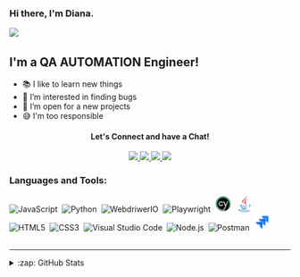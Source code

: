 ### Hi there, I'm Diana.
![](![](https://komarev.com/ghpvc/?username=Diankavoy19&style=flat-square))


## I'm a QA AUTOMATION Engineer!

- 📚 I like to learn new things
- 🐛 I’m interested in finding bugs
- 📁 I’m open for a new projects
- 😅 I'm too responsible

<h4 align="center">
   Let's Connect and have a Chat!
</h1>
<p align="center">
<a href="https://t.me/Diankavoy">
  <img height="32" src="https://cdn.worldvectorlogo.com/logos/telegram-1.svg"/>
</a>
<a href="https://www.linkedin.com/in/diana-voitsekhovska/">
  <img height="32" src="https://upload.wikimedia.org/wikipedia/commons/thumb/8/81/LinkedIn_icon.svg/1200px-LinkedIn_icon.svg.png"/>
</a>
<a href="https://www.facebook.com/profile.php?id=100004541567133">
  <img height="32" src="https://uxwing.com/wp-content/themes/uxwing/download/brands-and-social-media/facebook-round-color-icon.png"/>
</a>
<a href="https://twitter.com/F9Mk6qO4XzfSJQj">
  <img height="32" src="https://cdn-icons-png.flaticon.com/512/3670/3670127.png"/>
</a>
</p>


### Languages and Tools:

<div>
<img alt="JavaScript" width="30" height="30" src="https://cdn-icons-png.flaticon.com/512/5968/5968292.png" />&nbsp
<img alt="Python" width="30" height="30" src="https://cdn-icons-png.flaticon.com/512/5968/5968350.png" />&nbsp
<img alt="WebdriwerIO" width="30" height="30" src="https://raw.githubusercontent.com/webdriverio/webdriverio-schematics/HEAD/.github/assets/logo.png" />&nbsp
<img alt="Playwright" width="30" height="30" src="https://playwright.dev/img/playwright-logo.svg" />&nbsp
<img alt="Cypress" width="30" height="30" src="https://raw.githubusercontent.com/vscode-icons/vscode-icons/a6526a9b865babf8d661779a5d1fff67672fce89/icons/file_type_cypress.svg" />&nbsp
<img alt="Java" width="30" height="30" src="https://github.com/devicons/devicon/blob/master/icons/java/java-original.svg" />&nbsp
<img alt="HTML5" width="30" height="30" src="https://cdn-icons-png.flaticon.com/512/174/174854.png" />&nbsp
<img alt="CSS3" width="30" height="30" src="https://cdn-icons-png.flaticon.com/512/732/732190.png" />&nbsp
<img alt="Visual Studio Code" width="30" height="30" src="https://code.visualstudio.com/assets/images/code-stable.png" />&nbsp
<img alt="Node.js" width="30" height="30" src="https://cdn-icons-png.flaticon.com/512/5968/5968322.png" />&nbsp
<img alt="Postman" width="30" height="30" src="https://cdn.icon-icons.com/icons2/3053/PNG/512/postman_alt_macos_bigsur_icon_189814.png" />&nbsp
<img src="https://github.com/devicons/devicon/blob/master/icons/jira/jira-original.svg" title="Jira" alt="Jira" width="30" height="30"/>&nbsp
</div>
<br />

---
<details>
  <summary>:zap: GitHub Stats</summary>

  <img align="left" alt="Diankavoy's GitHub Stats" src="https://github-readme-stats.vercel.app/api?username=Diankavoy19&show_icons=true&hide_border=false&title_color=ff652f&icon_color=FFE400&bg_color=09131B&text_color=ffffff&border_color=0c1a25" />